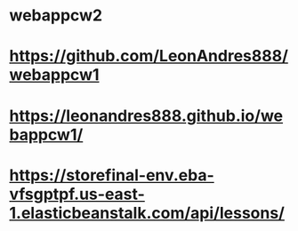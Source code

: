 # webappcw2

# https://github.com/LeonAndres888/webappcw1

# https://leonandres888.github.io/webappcw1/

# https://storefinal-env.eba-vfsgptpf.us-east-1.elasticbeanstalk.com/api/lessons/
